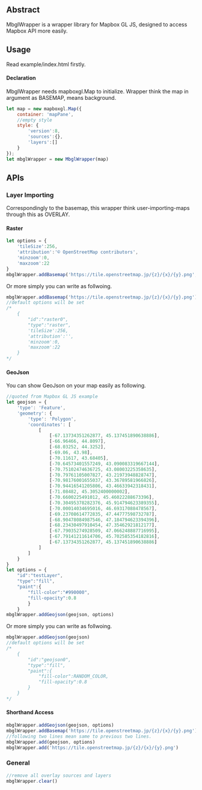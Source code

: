 ## Abstract
MbglWrapper is a wrapper library for Mapbox GL JS, designed to access Mapbox API more easily.

## Usage
Read example/index.html firstly.

#### Declaration
MbglWrapper needs mapboxgl.Map to initialize.
Wrapper think the map in argument as BASEMAP, means background.

```javascript
let map = new mapboxgl.Map({
    container: 'mapPane',
    //empty style
    style: {
        'version':8,
        'sources':{},
        'layers':[]
    }
});
let mbglWrapper = new MbglWrapper(map)
```

## APIs

### Layer Importing
Correspondingly to the basemap, this wrapper think user-importing-maps through this as OVERLAY.

#### Raster

```javascript
let options = {
    'tileSize':256,
    'attribution':'© OpenStreetMap contributors',
    'minzoom':0,
    'maxzoom':22
}
mbglWrapper.addBasemap('https://tile.openstreetmap.jp/{z}/{x}/{y}.png', options)
```

Or more simply you can write as follwoing.

```javascript
mbglWrapper.addBasemap('https://tile.openstreetmap.jp/{z}/{x}/{y}.png')
//default options will be set
/*
    {
        "id":"raster0",
        "type":"raster",
        'tileSize':256,
        'attribution':'',
        'minzoom':0,
        'maxzoom':22
    }
*/
```

#### GeoJson

You can show GeoJson on your map easily as following.

```javascript
//quoted from Mapbox GL JS example
let geojson = {
    'type': 'Feature',
    'geometry': {
        'type': 'Polygon',
        'coordinates': [
            [
                [-67.13734351262877, 45.137451890638886],
                [-66.96466, 44.8097],
                [-68.03252, 44.3252],
                [-69.06, 43.98],
                [-70.11617, 43.68405],
                [-70.64573401557249, 43.090083319667144],
                [-70.75102474636725, 43.08003225358635],
                [-70.79761105007827, 43.21973948828747],
                [-70.98176001655037, 43.36789581966826],
                [-70.94416541205806, 43.46633942318431],
                [-71.08482, 45.3052400000002],
                [-70.6600225491012, 45.46022288673396],
                [-70.30495378282376, 45.914794623389355],
                [-70.00014034695016, 46.69317088478567],
                [-69.23708614772835, 47.44777598732787],
                [-68.90478084987546, 47.184794623394396],
                [-68.23430497910454, 47.35462921812177],
                [-67.79035274928509, 47.066248887716995],
                [-67.79141211614706, 45.702585354182816],
                [-67.13734351262877, 45.137451890638886]
            ]
        ]
    }
}
let options = {
    "id":"testLayer",
    "type":"fill",
    "paint":{
        "fill-color":"#990000",
        "fill-opacity":0.8
        }
    }
mbglWrapper.addGeojson(geojson, options)
```

Or more simply you can write as follwoing.

```javascript
mbglWrapper.addGeojson(geojson)
//default options will be set
/*
    {
        "id":"geojson0",
        "type":"fill",
        "paint":{
            "fill-color":RANDOM_COLOR,
            "fill-opacity":0.8
        }
    }
*/
```

#### Shorthand Access

```javascript
mbglWrapper.addGeojson(geojson, options)
mbglWrapper.addBasemap('https://tile.openstreetmap.jp/{z}/{x}/{y}.png')
//following two lines mean same to previous two lines.
mbglWrapper.add(geojson, options)
mbglWrapper.add('https://tile.openstreetmap.jp/{z}/{x}/{y}.png')

```

### General
```javascript
//remove all overlay sources and layers
mbglWrapper.clear()
```
